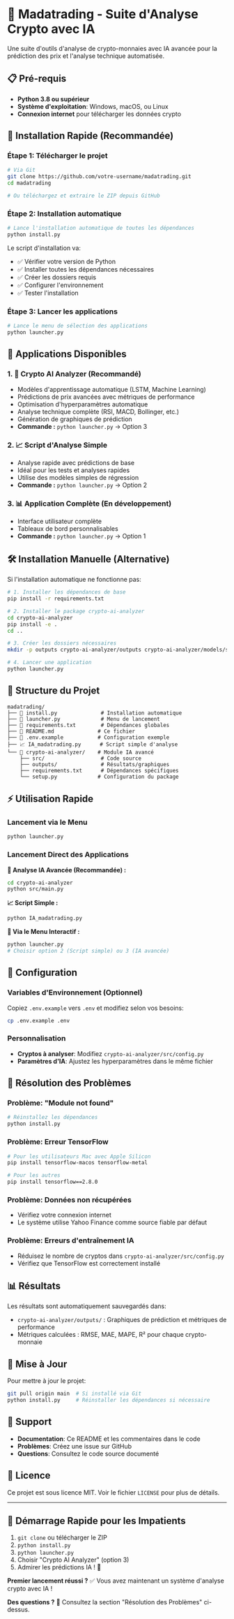 # 🚀 Madatrading - Suite d'Analyse Crypto avec IA

Une suite d'outils d'analyse de crypto-monnaies avec IA avancée pour la prédiction des prix et l'analyse technique automatisée.

## 📋 Pré-requis

- **Python 3.8 ou supérieur**
- **Système d'exploitation**: Windows, macOS, ou Linux
- **Connexion internet** pour télécharger les données crypto

## 🚀 Installation Rapide (Recommandée)

### Étape 1: Télécharger le projet
```bash
# Via Git
git clone https://github.com/votre-username/madatrading.git
cd madatrading

# Ou téléchargez et extraire le ZIP depuis GitHub
```

### Étape 2: Installation automatique
```bash
# Lance l'installation automatique de toutes les dépendances
python install.py
```

Le script d'installation va:
- ✅ Vérifier votre version de Python
- ✅ Installer toutes les dépendances nécessaires
- ✅ Créer les dossiers requis
- ✅ Configurer l'environnement
- ✅ Tester l'installation

### Étape 3: Lancer les applications
```bash
# Lance le menu de sélection des applications
python launcher.py
```

## 🎯 Applications Disponibles

### 1. 🤖 Crypto AI Analyzer (Recommandé)
- Modèles d'apprentissage automatique (LSTM, Machine Learning)
- Prédictions de prix avancées avec métriques de performance
- Optimisation d'hyperparamètres automatique
- Analyse technique complète (RSI, MACD, Bollinger, etc.)
- Génération de graphiques de prédiction
- **Commande :** `python launcher.py` → Option 3

### 2. 📈 Script d'Analyse Simple
- Analyse rapide avec prédictions de base
- Idéal pour les tests et analyses rapides  
- Utilise des modèles simples de régression
- **Commande :** `python launcher.py` → Option 2

### 3. 📊 Application Complète (En développement)
- Interface utilisateur complète
- Tableaux de bord personnalisables
- **Commande :** `python launcher.py` → Option 1

## 🛠️ Installation Manuelle (Alternative)

Si l'installation automatique ne fonctionne pas:

```bash
# 1. Installer les dépendances de base
pip install -r requirements.txt

# 2. Installer le package crypto-ai-analyzer
cd crypto-ai-analyzer
pip install -e .
cd ..

# 3. Créer les dossiers nécessaires
mkdir -p outputs crypto-ai-analyzer/outputs crypto-ai-analyzer/models/saved_models

# 4. Lancer une application
python launcher.py
```

## 📁 Structure du Projet

```
madatrading/
├── 📄 install.py              # Installation automatique
├── 📄 launcher.py             # Menu de lancement
├── 📄 requirements.txt        # Dépendances globales
├── 📄 README.md              # Ce fichier
├── 📄 .env.example           # Configuration exemple
├── 📈 IA_madatrading.py      # Script simple d'analyse
└── 📁 crypto-ai-analyzer/    # Module IA avancé
    ├── src/                  # Code source
    ├── outputs/              # Résultats/graphiques
    ├── requirements.txt      # Dépendances spécifiques
    └── setup.py             # Configuration du package
```

## ⚡ Utilisation Rapide

### Lancement via le Menu
```bash
python launcher.py
```

### Lancement Direct des Applications

**🤖 Analyse IA Avancée (Recommandée) :**
```bash
cd crypto-ai-analyzer
python src/main.py
```

**📈 Script Simple :**
```bash
python IA_madatrading.py
```

**🎯 Via le Menu Interactif :**
```bash
python launcher.py
# Choisir option 2 (Script simple) ou 3 (IA avancée)
```

## 🔧 Configuration

### Variables d'Environnement (Optionnel)
Copiez `.env.example` vers `.env` et modifiez selon vos besoins:
```bash
cp .env.example .env
```

### Personnalisation
- **Cryptos à analyser**: Modifiez `crypto-ai-analyzer/src/config.py`
- **Paramètres d'IA**: Ajustez les hyperparamètres dans le même fichier

## 🚨 Résolution des Problèmes

### Problème: "Module not found"
```bash
# Réinstallez les dépendances
python install.py
```

### Problème: Erreur TensorFlow
```bash
# Pour les utilisateurs Mac avec Apple Silicon
pip install tensorflow-macos tensorflow-metal

# Pour les autres
pip install tensorflow==2.8.0
```

### Problème: Données non récupérées
- Vérifiez votre connexion internet
- Le système utilise Yahoo Finance comme source fiable par défaut

### Problème: Erreurs d'entraînement IA
- Réduisez le nombre de cryptos dans `crypto-ai-analyzer/src/config.py`
- Vérifiez que TensorFlow est correctement installé

## 📊 Résultats

Les résultats sont automatiquement sauvegardés dans:
- `crypto-ai-analyzer/outputs/` : Graphiques de prédiction et métriques de performance
- Métriques calculées : RMSE, MAE, MAPE, R² pour chaque crypto-monnaie

## 🔄 Mise à Jour

Pour mettre à jour le projet:
```bash
git pull origin main  # Si installé via Git
python install.py     # Réinstaller les dépendances si nécessaire
```

## 🤝 Support

- **Documentation**: Ce README et les commentaires dans le code
- **Problèmes**: Créez une issue sur GitHub
- **Questions**: Consultez le code source documenté

## 📝 Licence

Ce projet est sous licence MIT. Voir le fichier `LICENSE` pour plus de détails.

---

## 🎉 Démarrage Rapide pour les Impatients

1. `git clone` ou télécharger le ZIP
2. `python install.py`
3. `python launcher.py`
4. Choisir "Crypto AI Analyzer" (option 3)
5. Admirer les prédictions IA ! 🚀

**Premier lancement réussi ?** ✅ Vous avez maintenant un système d'analyse crypto avec IA !

**Des questions ?** 📧 Consultez la section "Résolution des Problèmes" ci-dessus.
